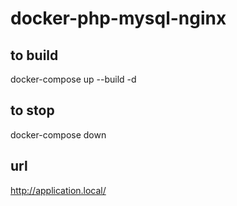 # docker-php-mysql-nginx

## to build 
docker-compose up --build -d

## to stop
docker-compose down

## url
http://application.local/
